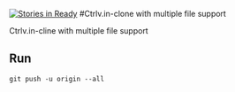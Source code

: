 [![Stories in Ready](https://badge.waffle.io/kamikaze3/image-paster.png?label=ready&title=Ready)](https://waffle.io/kamikaze3/image-paster)
#Ctrlv.in-clone with multiple file support

Ctrlv.in-cline with multiple file support

## Run

```
git push -u origin --all
```